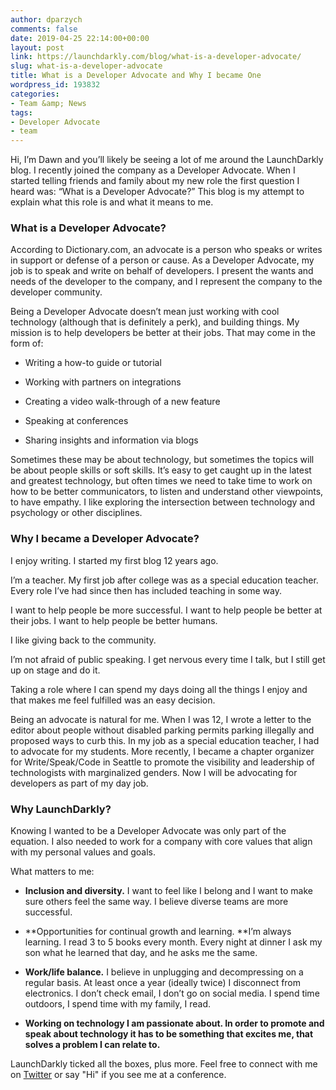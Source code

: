 ```yaml
---
author: dparzych
comments: false
date: 2019-04-25 22:14:00+00:00
layout: post
link: https://launchdarkly.com/blog/what-is-a-developer-advocate/
slug: what-is-a-developer-advocate
title: What is a Developer Advocate and Why I became One
wordpress_id: 193832
categories:
- Team &amp; News
tags:
- Developer Advocate
- team
---
```


Hi, I’m Dawn and you’ll likely be seeing a lot of me around the LaunchDarkly blog. I recently joined the company as a Developer Advocate. When I started telling friends and family about my new role the first question I heard was: “What is a Developer Advocate?” This blog is my attempt to explain what this role is and what it means to me. 


### What is a Developer Advocate?


According to Dictionary.com, an advocate is a person who speaks or writes in support or defense of a person or cause. As a Developer Advocate, my job is to speak and write on behalf of developers. I present the wants and needs of the developer to the company, and I represent the company to the developer community. 

Being a Developer Advocate doesn’t mean just working with cool technology (although that is definitely a perk), and building things. My mission is to help developers be better at their jobs. That may come in the form of: 



 	
  * Writing a how-to guide or tutorial

 	
  * Working with partners on integrations

 	
  * Creating a video walk-through of a new feature

 	
  * Speaking at conferences

 	
  * Sharing insights and information via blogs


Sometimes these may be about technology, but sometimes the topics will be about people skills or soft skills. It’s easy to get caught up in the latest and greatest technology, but often times we need to take time to work on how to be better communicators, to listen and understand other viewpoints, to have empathy. I like exploring the intersection between technology and psychology or other disciplines. 


### Why I became a Developer Advocate?


I enjoy writing. I started my first blog 12 years ago. 

I’m a teacher. My first job after college was as a special education teacher. Every role I’ve had since then has included teaching in some way. 

I want to help people be more successful. I want to help people be better at their jobs. I want to help people be better humans. 

I like giving back to the community. 

I’m not afraid of public speaking. I get nervous every time I talk, but I still get up on stage and do it.

Taking a role where I can spend my days doing all the things I enjoy and that makes me feel fulfilled was an easy decision. 

Being an advocate is natural for me. When I was 12, I wrote a letter to the editor about people without disabled parking permits parking illegally and proposed ways to curb this. In my job as a special education teacher, I had to advocate for my students. More recently, I became a chapter organizer for Write/Speak/Code in Seattle to promote the visibility and leadership of technologists with marginalized genders. Now I will be advocating for developers as part of my day job. 


### Why LaunchDarkly?


Knowing I wanted to be a Developer Advocate was only part of the equation. I also needed to work for a company with core values that align with my personal values and goals. 

What matters to me:



 	
  * **Inclusion and diversity.** I want to feel like I belong and I want to make sure others feel the same way. I believe diverse teams are more successful. 

 	
  * **Opportunities for continual growth and learning. **I’m always learning. I read 3 to 5 books every month. Every night at dinner I ask my son what he learned that day, and he asks me the same. 

 	
  * **Work/life balance.** I believe in unplugging and decompressing on a regular basis. At least once a year (ideally twice) I disconnect from electronics. I don’t check email, I don’t go on social media. I spend time outdoors, I spend time with my family, I read. 

 	
  * **Working on technology I am passionate about. In order to promote and speak about technology it has to be something that excites me, that solves a problem I can relate to.**


LaunchDarkly ticked all the boxes, plus more. Feel free to connect with me on [Twitter](https://twitter.com/dparzych) or say "Hi" if you see me at a conference.


